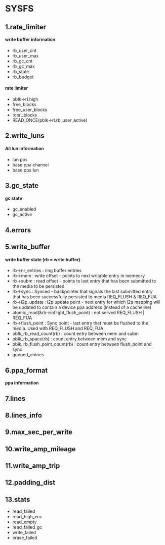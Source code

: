 SYSFS
=======
1.rate_limiter
------
#### write buffer information
* rb_user_cnt
* rb_user_max
* rb_gc_cnt
* rb_gc_max
* rb_state
* rb_budget
#### rate limiter
* pblk->rl.high
* free_blocks
* free_user_blocks
* total_blocks
* READ_ONCE(pblk->rl.rb_user_active)

2.write_luns
------
#### All lun information
* lun pos
* base ppa channel
* base ppa lun

3.gc_state
------
#### gc state
* gc_enabled
* gc_active

4.errors
------
5.write_buffer
------
#### write buffer state (rb = write buffer)
* rb->nr_entries : ring buffer entries
* rb->mem : write offset - points to next writable entry in memeory
* rb->subm : read offset - points to last entry that has been submitted to the media to be persisted
* rb->sync : Synced - backpointer that signals the last submitted entry that has been successfully persisted to media REQ_FLUSH & REQ_FUA
* rb->l2p_update : l2p update point - next entry for which l2p mapping will be updated to contain a device ppa address (instead of a cacheline)
* atomic_read(&rb->inflight_flush_point) : not served REQ_FLUSH | REQ_FUA
* rb->flush_point : Sync point - last entry that must be flushed to the media. Used with REQ_FLUSH and REQ_FUA
* pblk_rb_read_count(rb) : count entry between mem and subm
* pblk_rb_space(rb) : count entry between mem and sync
* pblk_rb_flush_point_count(rb) : count entry between flush_point and sync
* queued_entries

6.ppa_format
------
#### ppa information

7.lines
------
8.lines_info
------
9.max_sec_per_write
------
10.write_amp_mileage
------
11.write_amp_trip
------
12.padding_dist
------


13.stats
------
* read_failed
* read_high_ecc
* read_empty
* read_failed_gc
* write_failed
* erase_failed
